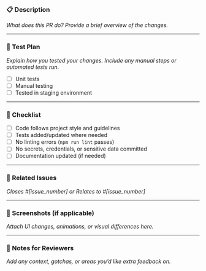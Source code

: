 ### 📋 Description  
_What does this PR do? Provide a brief overview of the changes._

---

### 🧪 Test Plan  
_Explain how you tested your changes. Include any manual steps or automated tests run._

- [ ] Unit tests
- [ ] Manual testing
- [ ] Tested in staging environment

---

### 🎯 Checklist  
- [ ] Code follows project style and guidelines
- [ ] Tests added/updated where needed
- [ ] No linting errors (`npm run lint` passes)
- [ ] No secrets, credentials, or sensitive data committed
- [ ] Documentation updated (if needed)

---

### 📝 Related Issues  
_Closes #[issue_number] or Relates to #[issue_number]_

---

### 📸 Screenshots (if applicable)  
_Attach UI changes, animations, or visual differences here._

---

### 💬 Notes for Reviewers  
_Add any context, gotchas, or areas you’d like extra feedback on._
